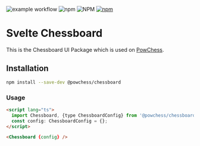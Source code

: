 ![example workflow](https://github.com/powchess/chessboard/actions/workflows/main.yml/badge.svg)
![npm](https://img.shields.io/npm/dt/@powchess/chessboard)
![NPM](https://img.shields.io/npm/l/@powchess/chessboard)
[![npm](https://img.shields.io/npm/v/@powchess/chessboard)](https://www.npmjs.com/package/@powchess/chessboard)

# Svelte Chessboard
This is the Chessboard UI Package which is used on [PowChess](https://powchess.com).

## Installation

```sh
npm install --save-dev @powchess/chessboard
```

### Usage

```html
<script lang="ts">
  import Chessboard, {type ChessboardConfig} from '@powchess/chessboard';
  const config: ChessboardConfig = {};
</script>

<Chessboard {config} />
```
